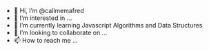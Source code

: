 - 👋 Hi, I’m @callmemafred
- 👀 I’m interested in ...
- 🌱 I’m currently learning Javascript Algorithms and Data Structures
- 💞️ I’m looking to collaborate on ...
- 📫 How to reach me ...

<!---
callmemafred/callmemafred is a ✨ special ✨ repository because its `README.md` (this file) appears on your GitHub profile.
You can click the Preview link to take a look at your changes.
--->
